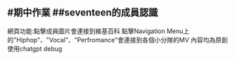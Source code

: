 #期中作業
##seventeen的成員認識
---
網頁功能:點擊成員圖片會連接到維基百科  點擊Navigation Menu上的"Hiphop"、"Vocal"、"Perfromance"會連接到各個小分隊的MV
內容均為原創  使用chatgpt debug
